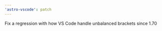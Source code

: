 ```yaml
---
'astro-vscode': patch
---
```


Fix a regression with how VS Code handle unbalanced brackets since 1.70
